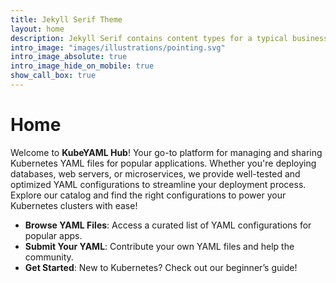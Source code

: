 ```yaml
---
title: Jekyll Serif Theme
layout: home
description: Jekyll Serif contains content types for a typical business website. The theme is fully responsive, blazing fast and artfully illustrated.
intro_image: "images/illustrations/pointing.svg"
intro_image_absolute: true
intro_image_hide_on_mobile: true
show_call_box: true
---
```


# Home

Welcome to **KubeYAML Hub**! Your go-to platform for managing and sharing Kubernetes YAML files for popular applications. Whether you're deploying databases, web servers, or microservices, we provide well-tested and optimized YAML configurations to streamline your deployment process. Explore our catalog and find the right configurations to power your Kubernetes clusters with ease!

- **Browse YAML Files**: Access a curated list of YAML configurations for popular apps.
- **Submit Your YAML**: Contribute your own YAML files and help the community.
- **Get Started**: New to Kubernetes? Check out our beginner’s guide!
